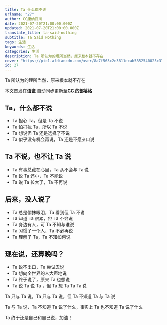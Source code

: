 ```yaml
---
title: Ta 什么都不说
urlname: "27"
author: CC康纳百川
date: 2021-07-20T21:00:00.000Z
updated: 2021-07-20T21:00:00.000Z
translate_title: ta-said-nothing
subtitle: Ta Said Nothing
tags: 生活
keywords: 生活
categories: 生活
description: Ta 所认为的理所当然，原来根本就不存在
cover: "https://pic1.afdiancdn.com/user/8a7f563c2e3811ecab5852540025c377/common/13a2a73a8f1af7ee2585a86ce1992506_w1920_h1080_s80.jpg"
id: 27
---
```


Ta 所认为的理所当然，原来根本就不存在

_<!-- more -->_

本文首发在[**语雀**](https://www.yuque.com/ccknbc/blog/27/)
自动同步更新至[**CC 的部落格**](https://blog.ccknbc.cc/posts/ta-said-nothing/)

## Ta，什么都不说

- Ta 担心 Ta，但是 Ta 不说
- Ta 怕打扰 Ta，所以 Ta 不说
- Ta 想说但 Ta 还是选择了不说
- Ta 似乎没有机会再说，Ta 还是不愿亲口说

## Ta 不说，也不让 Ta 说

- Ta 有事总藏在心里，Ta 从不会与 Ta 说
- Ta 说 Ta 还小，Ta 不能说
- Ta 说 Ta 长大了，Ta 不再说

## 后来，没人说了

- Ta 总是偷抹眼泪，Ta 看到但 Ta 不说
- Ta 知道 Ta 很累，但 Ta 不会说
- Ta 身边有人，可 Ta 不知与谁说
- Ta 习惯了一个人，Ta 不必再说
- Ta 理解了 Ta，Ta 不知如何说

## 现在说，还算晚吗？

- Ta 说不出口，Ta 尝试去说
- Ta 想向全世界的人大声地说
- Ta 终于说了，原来 Ta 也想说
- Ta 说 Ta 说 Ta ，但 Ta 想 Ta Ta Ta 说

Ta 只与 Ta 说，Ta 只与 Ta 说，但 Ta 不知道 Ta 与 Ta 说

Ta 与 Ta 说，Ta 不知道 Ta 说了什么，事实上 Ta 也不知道 Ta 说了什么

Ta 终于还是自己和自己说，加油！
